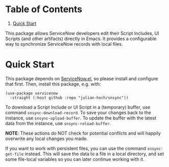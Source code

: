 
# Table of Contents

1.  [Quick Start](#orga7779df)

This package allows ServiceNow developers edit their Script Includes, UI Scripts (and other artifacts) directly in Emacs.  It provides a configurable way to synchronize ServiceNow records with local files.


<a id="orga7779df"></a>

# Quick Start

This package depends on [ServiceNow.el](https://github.com/julian-hoch/ServiceNow.el), so please install and configure that first.  Then, install this package, e.g. with:

    (use-package servicenow
      :straight (:host github :repo "julian-hoch/snsync"))

To download a Script Include or UI Script in a (temporary) buffer, use command `snsync-download-record`.
To save your changes back to the instance, use `snsync-upload-buffer`.  To update the buffer with the latest data from the instance, use `snsync-reload-buffer`.

**NOTE**: These actions do NOT check for potential conflicts and will happily overwrite any local changes you made.

If you want to work with persistent files, you can use the command `snsync-get-file` instead.  This will save the data to a file in a local directory, and set some file-local variables so you can later continue working with it.

